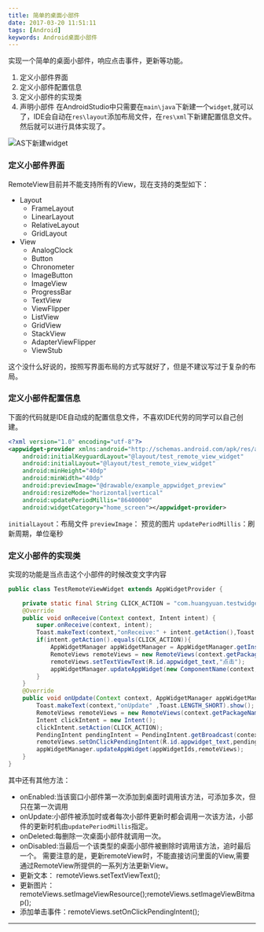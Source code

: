 ```yaml
---
title: 简单的桌面小部件
date: 2017-03-20 11:51:11
tags: [Android]
keywords: Android桌面小部件
---
```

实现一个简单的桌面小部件，响应点击事件，更新等功能。
1. 定义小部件界面
2. 定义小部件配置信息
3. 定义小部件的实现类
4. 声明小部件
在AndroidStudio中只需要在`main\java`下新建一个`widget`,就可以了，IDE会自动在`res\layout`添加布局文件，在`res\xml`下新建配置信息文件。然后就可以进行具体实现了。

<!--more-->

![AS下新建widget](/image/new_widget.png)



### 定义小部件界面
RemoteView目前并不能支持所有的View，现在支持的类型如下：
* Layout
	* FrameLayout
	* LinearLayout
	* RelativeLayout
	* GridLayout
* View
	* AnalogClock
	* Button
	* Chronometer
	* ImageButton
	* ImageView
	* ProgressBar
	* TextView
	* ViewFlipper
	* ListView
	* GridView
	* StackView
	* AdapterViewFlipper
	* ViewStub
	
这个没什么好说的，按照写界面布局的方式写就好了，但是不建议写过于复杂的布局。
### 定义小部件配置信息
下面的代码就是IDE自动成的配置信息文件，不喜欢IDE代劳的同学可以自己创建。
``` xml
<?xml version="1.0" encoding="utf-8"?>
<appwidget-provider xmlns:android="http://schemas.android.com/apk/res/android"
    android:initialKeyguardLayout="@layout/test_remote_view_widget"
    android:initialLayout="@layout/test_remote_view_widget"
    android:minHeight="40dp"
    android:minWidth="40dp"
    android:previewImage="@drawable/example_appwidget_preview"
    android:resizeMode="horizontal|vertical"
    android:updatePeriodMillis="86400000"
    android:widgetCategory="home_screen"></appwidget-provider> 
```
 
`initialLayout`：布局文件
`previewImage`： 预览的图片
`updatePeriodMillis`：刷新周期，单位毫秒

###  定义小部件的实现类
实现的功能是当点击这个小部件的时候改变文字内容
``` java
public class TestRemoteViewWidget extends AppWidgetProvider {

    private static final String CLICK_ACTION = "com.huangyuan.testwidget.TAP_CLICK_ACTION";
    @Override
    public void onReceive(Context context, Intent intent) {
        super.onReceive(context, intent);
        Toast.makeText(context,"onReceive:" + intent.getAction(),Toast.LENGTH_SHORT).show();
        if(intent.getAction().equals(CLICK_ACTION)){
            AppWidgetManager appWidgetManager = AppWidgetManager.getInstance(context);
            RemoteViews remoteViews = new RemoteViews(context.getPackageName(),R.layout.test_remote_view_widget);
            remoteViews.setTextViewText(R.id.appwidget_text,"点击");
            appWidgetManager.updateAppWidget(new ComponentName(context,TestRemoteViewWidget.class),remoteViews);
        }
    }
    @Override
    public void onUpdate(Context context, AppWidgetManager appWidgetManager, int[] appWidgetIds) {
        Toast.makeText(context,"onUpdate" ,Toast.LENGTH_SHORT).show();
        RemoteViews remoteViews = new RemoteViews(context.getPackageName(),R.layout.test_remote_view_widget);
        Intent clickIntent = new Intent();
        clickIntent.setAction(CLICK_ACTION);
        PendingIntent pendingIntent = PendingIntent.getBroadcast(context,0,clickIntent,0);
        remoteViews.setOnClickPendingIntent(R.id.appwidget_text,pendingIntent);
        appWidgetManager.updateAppWidget(appWidgetIds,remoteViews);
    }
}
```

其中还有其他方法：
* onEnabled:当该窗口小部件第一次添加到桌面时调用该方法，可添加多次，但只在第一次调用
* onUpdate:小部件被添加时或者每次小部件更新时都会调用一次该方法，小部件的更新时机由`updatePeriodMillis`指定。
* onDeleted:每删除一次桌面小部件就调用一次。
* onDisabled:当最后一个该类型的桌面小部件被删除时调用该方法，追时最后一个。
需要注意的是，更新remoteView时，不能直接访问里面的View,需要通过RemoteView所提供的一系列方法更新View。
* 更新文本： remoteViews.setTextViewText();
* 更新图片： remoteViews.setImageViewResource();remoteViews.setImageViewBitmap();
* 添加单击事件：remoteViews.setOnClickPendingIntent();
***

